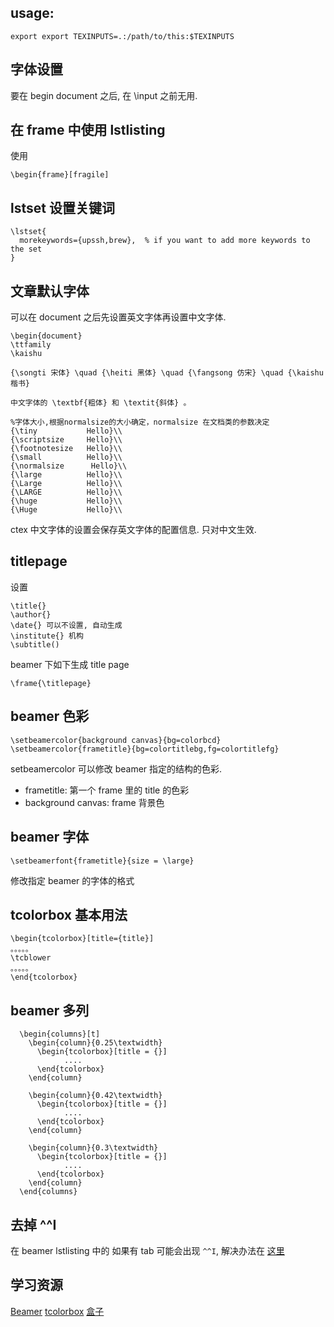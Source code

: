## usage:

```
export export TEXINPUTS=.:/path/to/this:$TEXINPUTS
```




## 字体设置
要在 begin document 之后, 在 \input 之前无用.

## 在 frame 中使用 lstlisting
使用
```
\begin{frame}[fragile]
```


## lstset 设置关键词
```
\lstset{
  morekeywords={upssh,brew},  % if you want to add more keywords to the set
}
```


## 文章默认字体

可以在 document 之后先设置英文字体再设置中文字体.
```
\begin{document}
\ttfamily
\kaishu

{\songti 宋体} \quad {\heiti 黑体} \quad {\fangsong 仿宋} \quad {\kaishu 楷书}

中文字体的 \textbf{粗体} 和 \textit{斜体} 。

%字体大小,根据normalsize的大小确定，normalsize 在文档类的参数决定
{\tiny           Hello}\\
{\scriptsize     Hello}\\
{\footnotesize   Hello}\\
{\small          Hello}\\
{\normalsize      Hello}\\
{\large          Hello}\\
{\Large          Hello}\\
{\LARGE          Hello}\\
{\huge           Hello}\\
{\Huge           Hello}\\
```
ctex 中文字体的设置会保存英文字体的配置信息. 只对中文生效.


## titlepage
设置
```
\title{}
\author{}
\date{} 可以不设置, 自动生成
\institute{} 机构
\subtitle()
```

beamer 下如下生成 title page
```
\frame{\titlepage}
```

## beamer 色彩

```
\setbeamercolor{background canvas}{bg=colorbcd}
\setbeamercolor{frametitle}{bg=colortitlebg,fg=colortitlefg}
```
setbeamercolor 可以修改 beamer 指定的结构的色彩.

* frametitle: 第一个 frame 里的 title 的色彩
* background canvas: frame 背景色


## beamer 字体

```
\setbeamerfont{frametitle}{size = \large}
```
修改指定 beamer 的字体的格式

## tcolorbox 基本用法
```
\begin{tcolorbox}[title={title}]
。。。。。
\tcblower
。。。。。
\end{tcolorbox}
```


## beamer 多列

```
  \begin{columns}[t]
    \begin{column}{0.25\textwidth}
      \begin{tcolorbox}[title = {}]
            ....
      \end{tcolorbox}
    \end{column}

    \begin{column}{0.42\textwidth}
      \begin{tcolorbox}[title = {}]
            ....
      \end{tcolorbox}
    \end{column}

    \begin{column}{0.3\textwidth}
      \begin{tcolorbox}[title = {}]
            ....
      \end{tcolorbox}
    \end{column}
  \end{columns}
```

## 去掉 ^^I

在 beamer lstlisting 中的 如果有 tab 可能会出现 `^^I`,
解决办法在
[这里](https://tex.stackexchange.com/questions/352063/listings-package-in-xelatex-every-tab-in-lstlisting-compiles-to-i-in-the-pd)


## 学习资源
[Beamer](https://cn.sharelatex.com/learn/Beamer)
[tcolorbox](https://liam0205.me/2016/07/22/using-the-tcolorbox-package-to-create-a-new-theorem-environment/)
[盒子](https://liam0205.me/2018/05/21/TeX-by-Topic-boxes/)
